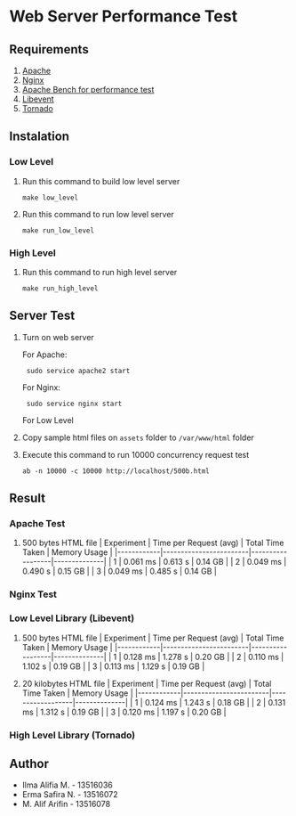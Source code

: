 # Web Server Performance Test

## Requirements
1. [Apache](https://httpd.apache.org/)
2. [Nginx](https://www.nginx.com/)
3. [Apache Bench for performance test](https://httpd.apache.org/docs/2.4/programs/ab.html)
4. [Libevent](https://libevent.org/)
5. [Tornado](https://www.tornadoweb.org/en/stable/)

## Instalation
### Low Level
1. Run this command to build low level server
    ```
    make low_level
    ```

2. Run this command to run low level server
    ```
    make run_low_level
    ```

### High Level
1. Run this command to run high level server
    ```
    make run_high_level
    ```

## Server Test
1. Turn on web server

   For Apache:
   ```
    sudo service apache2 start
   ```

   For Nginx:
   ```
    sudo service nginx start
   ```

   For Low Level

2. Copy sample html files on `assets` folder to `/var/www/html` folder

3. Execute this command to run 10000 concurrency request test

    ```
    ab -n 10000 -c 10000 http://localhost/500b.html
    ```

## Result

### Apache Test
1. 500 bytes HTML file
| Experiment | Time per Request (avg) | Total Time Taken | Memory Usage |
|------------|------------------------|------------------|--------------|
| 1          | 0.061 ms               | 0.613 s          | 0.14 GB      |
| 2          | 0.049 ms               | 0.490 s          | 0.15 GB      |
| 3          | 0.049 ms               | 0.485 s          | 0.14 GB      |

### Nginx Test

### Low Level Library (Libevent)
1. 500 bytes HTML file
| Experiment | Time per Request (avg) | Total Time Taken | Memory Usage |
|------------|------------------------|------------------|--------------|
| 1          | 0.128 ms               | 1.278 s          | 0.20 GB      |
| 2          | 0.110 ms               | 1.102 s          | 0.19 GB      |
| 3          | 0.113 ms               | 1.129 s          | 0.19 GB      |

2. 20 kilobytes HTML file
| Experiment | Time per Request (avg) | Total Time Taken | Memory Usage |
|------------|------------------------|------------------|--------------|
| 1          | 0.124 ms               | 1.243 s          | 0.18 GB      |
| 2          | 0.131 ms               | 1.312 s          | 0.19 GB      |
| 3          | 0.120 ms               | 1.197 s          | 0.20 GB      |

### High Level Library (Tornado)

## Author
- Ilma Alifia M. - 13516036
- Erma Safira N. - 13516072
- M. Alif Arifin - 13516078